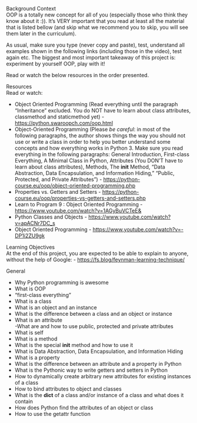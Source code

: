 Background Context<br>
OOP is a totally new concept for all of you (especially those who think they know about it :)). It’s VERY important that you read at least all the material that is listed bellow (and skip what we recommend you to skip, you will see them later in the curriculum).

As usual, make sure you type (never copy and paste), test, understand all examples shown in the following links (including those in the video), test again etc. The biggest and most important takeaway of this project is: experiment by yourself OOP, play with it!

Read or watch the below resources in the order presented.<br>


Resources<br>
Read or watch:<br>

- Object Oriented Programming (Read everything until the paragraph “Inheritance” excluded. You do NOT have to learn about class attributes, classmethod and staticmethod yet) - https://python.swaroopch.com/oop.html<br>
- Object-Oriented Programming (Please *be careful*: in most of the following paragraphs, the author shows things the way you should not use or write a class in order to help you better understand some concepts and how everything works in Python 3. Make sure you read everything in the following paragraphs: General Introduction, First-class Everything, A Minimal Class in Python, Attributes (You DON’T have to learn about class attributes), Methods, The __init__ Method, “Data Abstraction, Data Encapsulation, and Information Hiding,” “Public, Protected, and Private Attributes”) - https://python-course.eu/oop/object-oriented-programming.php<br>
- Properties vs. Getters and Setters - https://python-course.eu/oop/properties-vs-getters-and-setters.php<br>
- Learn to Program 9 : Object Oriented Programming - https://www.youtube.com/watch?v=1AGyBuVCTeE&<br>
- Python Classes and Objects - https://www.youtube.com/watch?v=apACNr7DC_s<br>
- Object Oriented Programming - https://www.youtube.com/watch?v=-DP1i2ZU9gk<br>

Learning Objectives<br>
At the end of this project, you are expected to be able to explain to anyone, without the help of Google: - https://fs.blog/feynman-learning-technique/<br>

General<br>
- Why Python programming is awesome<br>
- What is OOP<br>
- “first-class everything”<br>
- What is a class<br>
- What is an object and an instance<br>
- What is the difference between a class and an object or instance<br>
- What is an attribute<br>
-What are and how to use public, protected and private attributes<br>
- What is self<br>
- What is a method<br>
- What is the special __init__ method and how to use it<br>
- What is Data Abstraction, Data Encapsulation, and Information Hiding<br>
- What is a property<br>
- What is the difference between an attribute and a property in Python<br>
- What is the Pythonic way to write getters and setters in Python<br>
- How to dynamically create arbitrary new attributes for existing instances of a class<br>
- How to bind attributes to object and classes<br>
- What is the __dict__ of a class and/or instance of a class and what does it contain<br>
- How does Python find the attributes of an object or class<br>
- How to use the getattr function<br>
